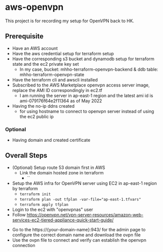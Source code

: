 # aws-openvpn
This project is for recording my setup for OpenVPN back to HK.

## Prerequisite
- Have an AWS account
- Have the aws credential setup for terraform setup
- Have the corresponding s3 bucket and dynamodb setup for terraform state and the ec2 private key set
  - In my case, bucket: mhho-terraform-openvpn-backend & ddb table: mhho-terraform-openvpn-state
- Have the terraform cli and awscli installed
- Subscribed to the AWS Marketplace openvpn access server image, replace the AMI ID correspondingly in ec2.tf
  - I am running the server in ap-east-1 region and the latest ami id is ami-079176f64e2f11364 as of May 2022
- Having the no-ip ddns created
  - for using hostname to connect to openvpn server instead of using the ec2 public ip

### Optional
- Having domain and created certificate

## Overall Steps
- (Optional) Setup route 53 domain first in AWS
  - Link the domain hosted zone in terraform
    - ``
- Setup the AWS infra for OpenVPN server using EC2 in ap-east-1 region by terraform
  - `terraform init`
  - `terraform plan -out tfplan -var-file="ap-east-1.tfvars"`
  - `terraform apply tfplan`
- Login to the ec2 with "openvpnas" user
- Follow https://openvpn.net/vpn-server-resources/amazon-web-services-ec2-tiered-appliance-quick-start-guide/
<!-- - Setup no-ip ddns, follow https://www.noip.com/support/knowledgebase/installing-the-linux-dynamic-update-client-on-ubuntu/
  - choose the ens interface for the no-ip client -->
- Go to the https://{your-domain-name}:943/ for the admin page to configure the correct domain name and download the ovpn file
- Use the ovpn file to connect and verify can establish the openvpn connection